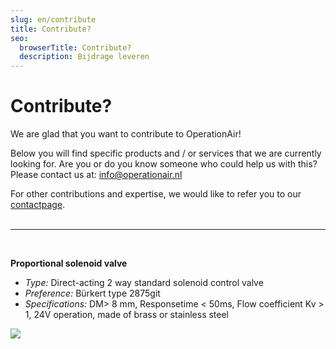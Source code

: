 ```yaml
---
slug: en/contribute
title: Contribute?
seo:
  browserTitle: Contribute?
  description: Bijdrage leveren
---
```

# Contribute?

We are glad that you want to contribute to OperationAir!

Below you will find specific products and / or services that we are currently looking for. Are you or do you know someone who could help us with this? Please contact us at: [info@operationair.nl](<mailto: info@operationair.org>)

For other contributions and expertise, we would like to refer you to our [contactpage](/en/contact). <br/><br/><hr/><br/>

**Proportional solenoid valve**

* *Type:* Direct-acting 2 way standard solenoid control valve
* *Preference:* Bürkert type 2875git
* *Specifications:* DM> 8 mm, Responsetime < 50ms, Flow coefficient Kv > 1, 24V operation, made of brass or stainless steel

![](/assets/schermafbeelding-2020-04-09-om-13.24.04.png)